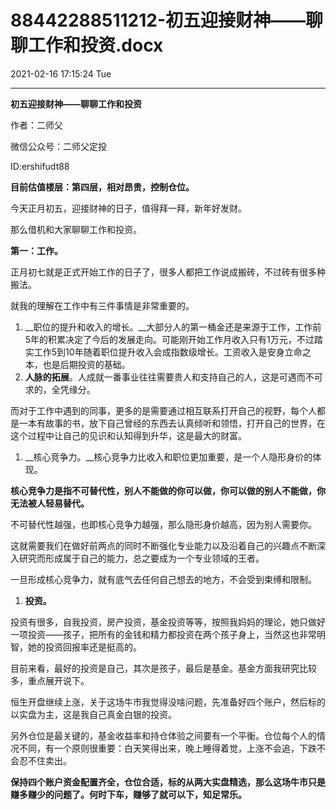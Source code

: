 # 88442288511212-初五迎接财神——聊聊工作和投资.docx

2021-02-16 17:15:24 Tue

----

__初五迎接财神——聊聊工作和投资__

作者：二师父

微信公众号：二师父定投

ID:ershifudt88

__目前估值楼层：第四层，相对昂贵，控制仓位。__

今天正月初五，迎接财神的日子，值得拜一拜，新年好发财。

那么借机和大家聊聊工作和投资。

__第一：工作。__

正月初七就是正式开始工作的日子了，很多人都把工作说成搬砖，不过砖有很多种搬法。

就我的理解在工作中有三件事情是非常重要的。

1. __职位的提升和收入的增长。__大部分人的第一桶金还是来源于工作，工作前5年的积累决定了今后的发展走向。可能刚开始工作月收入只有1万元，不过踏实工作5到10年随着职位提升收入会成指数级增长。工资收入是安身立命之本，也是后期投资的基础。
2. __人脉的拓展__。人成就一番事业往往需要贵人和支持自己的人，这是可遇而不可求的，全凭缘分。

而对于工作中遇到的同事，更多的是需要通过相互联系打开自己的视野，每个人都是一本有故事的书，放下自己曾经的东西去认真倾听和领悟，打开自己的世界，在这个过程中让自己的见识和认知得到升华，这是最大的财富。

1. __核心竞争力。__核心竞争力比收入和职位更加重要，是一个人隐形身价的体现。

__核心竞争力是指不可替代性，别人不能做的你可以做，你可以做的别人不能做，你无法被人轻易替代。__

不可替代性越强，也即核心竞争力越强，那么隐形身价越高，因为别人需要你。

这就需要我们在做好前两点的同时不断强化专业能力以及沿着自己的兴趣点不断深入研究而形成属于自己的能力，总之要成为一个专业领域的王者。

一旦形成核心竞争力，就有底气去任何自己想去的地方，不会受到束缚和限制。

1. __投资。__

投资有很多，自我投资，房产投资，基金投资等等，按照我妈妈的理论，她只做好一项投资——孩子，把所有的金钱和精力都投资在两个孩子身上，当然这也非常明智，她的投资回报率还是挺高的。

目前来看，最好的投资是自己，其次是孩子，最后是基金。基金方面我研究比较多，重点展开说下。

恒生开盘继续上涨，关于这场牛市我觉得没啥问题，先准备好四个账户，然后标的以实盘为主，这是我自己真金白银的投资。

另外仓位是最关键的，基金收益率和持仓体验之间要有一个平衡。仓位每个人的情况不同，有一个原则很重要：白天笑得出来，晚上睡得着觉，上涨不会追，下跌不会忍不住卖出。

__保持四个账户资金配置齐全，仓位合适，标的从两大实盘精选，那么这场牛市只是赚多赚少的问题了。何时下车，赚够了就可以下，知足常乐。__

